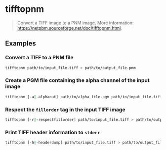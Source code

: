 # tifftopnm

> Convert a TIFF image to a PNM image. More information: <https://netpbm.sourceforge.net/doc/tifftopnm.html>.

## Examples

### Convert a TIFF to a PNM file

```bash
tifftopnm path/to/input_file.tiff > path/to/output_file.pnm
```

### Create a PGM file containing the alpha channel of the input image

```bash
tifftopnm [-a|-alphaout] path/to/alpha_file.pgm path/to/input_file.tiff > path/to/output_file.pnm
```

### Respect the `fillorder` tag in the input TIFF image

```bash
tifftopnm [-r|-respectfillorder] path/to/input_file.tiff > path/to/output_file.pnm
```

### Print TIFF header information to `stderr`

```bash
tifftopnm [-h|-headerdump] path/to/input_file.tiff > path/to/output_file.pnm
```
